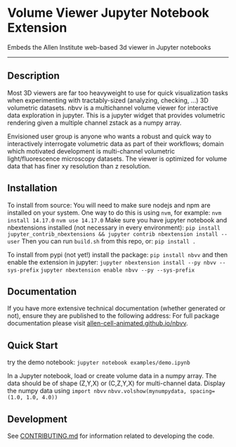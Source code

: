 # Volume Viewer Jupyter Notebook Extension

Embeds the Allen Institute web-based 3d viewer in Jupyter notebooks

---

## Description

Most 3D viewers are far too heavyweight to use for quick visualization tasks when experimenting with tractably-sized (analyzing, checking, ...) 3D volumetric datasets. nbvv is a multichannel volume viewer for interactive data exploration in jupyter. This is a jupyter widget that provides volumetric rendering given a multiple channel zstack as a numpy array.

Envisioned user group is anyone who wants a robust and quick way to interactively interrogate volumetric data as part of their workflows; domain which motivated development is multi-channel volumetric light/fluorescence microscopy datasets. The viewer is optimized for volume data that has finer xy resolution than z resolution.

## Installation

To install from source:
You will need to make sure nodejs and npm are installed on your system.
One way to do this is using `nvm`, for example:
`nvm install 14.17.0`
`nvm use 14.17.0`
Make sure you have jupyter notebook and nbextensions installed (not necessary in every environment):
`pip install jupyter_contrib_nbextensions && jupyter contrib nbextension install --user`
Then you can run `build.sh` from this repo, or:
`pip install .`

To install from pypi (not yet!) install the package:
`pip install nbvv`
and then enable the extension in jupyter:
`jupyter nbextension install --py nbvv --sys-prefix`
`jupyter nbextension enable nbvv --py --sys-prefix`

## Documentation

If you have more extensive technical documentation (whether generated or not), ensure they are published to the following address:
For full package documentation please visit
[allen-cell-animated.github.io/nbvv](https://allen-cell-animated.github.io/nbvv/index.html).

## Quick Start

try the demo notebook:
`jupyter notebook examples/demo.ipynb`

In a Jupyter notebook, load or create volume data in a numpy array.
The data should be of shape (Z,Y,X) or (C,Z,Y,X) for multi-channel data.
Display the numpy data using
`import nbvv`
`nbvv.volshow(mynumpydata, spacing=(1.0, 1.0, 4.0))`

## Development

See [CONTRIBUTING.md](CONTRIBUTING.md) for information related to developing the code.
